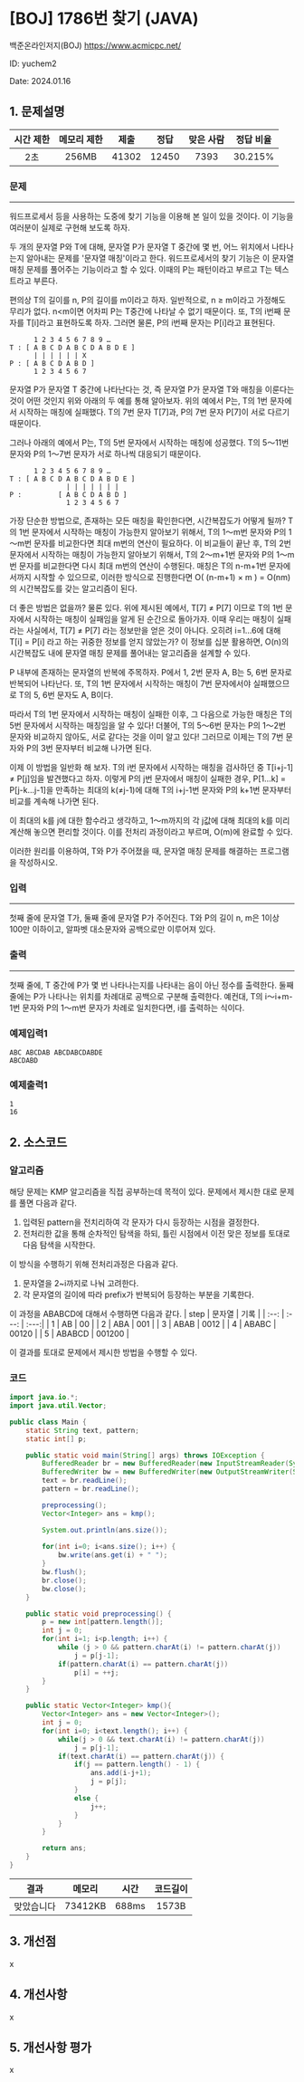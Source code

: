 # [BOJ] 1786번 찾기 (JAVA)
백준온라인저지(BOJ) https://www.acmicpc.net/

ID: yuchem2

Date: 2024.01.16
## 1. 문제설명
| 시간 제한 | 메모리 제한 | 제출  | 정답 | 맞은 사람 | 정답 비율 |
| :---: | :---: | :---: | :---: | :---: | :---: |
| 2초  |   256MB    | 41302 | 12450 | 7393 | 30.215% |

### 문제
---
워드프로세서 등을 사용하는 도중에 찾기 기능을 이용해 본 일이 있을 것이다. 이 기능을 여러분이 실제로 구현해 보도록 하자.

두 개의 문자열 P와 T에 대해, 문자열 P가 문자열 T 중간에 몇 번, 어느 위치에서 나타나는지 알아내는 문제를 '문자열 매칭'이라고 한다. 워드프로세서의 찾기 기능은 이 문자열 매칭 문제를 풀어주는 기능이라고 할 수 있다. 이때의 P는 패턴이라고 부르고 T는 텍스트라고 부른다.

편의상 T의 길이를 n, P의 길이를 m이라고 하자. 일반적으로, n ≥ m이라고 가정해도 무리가 없다. n<m이면 어차피 P는 T중간에 나타날 수 없기 때문이다. 또, T의 i번째 문자를 T[i]라고 표현하도록 하자. 그러면 물론, P의 i번째 문자는 P[i]라고 표현된다.
```
      1 2 3 4 5 6 7 8 9 …
T : [ A B C D A B C D A B D E ]
      | | | | | | X
P : [ A B C D A B D ]
      1 2 3 4 5 6 7
```
문자열 P가 문자열 T 중간에 나타난다는 것, 즉 문자열 P가 문자열 T와 매칭을 이룬다는 것이 어떤 것인지 위와 아래의 두 예를 통해 알아보자. 위의 예에서 P는, T의 1번 문자에서 시작하는 매칭에 실패했다. T의 7번 문자 T[7]과, P의 7번 문자 P[7]이 서로 다르기 때문이다.

그러나 아래의 예에서 P는, T의 5번 문자에서 시작하는 매칭에 성공했다. T의 5～11번 문자와 P의 1～7번 문자가 서로 하나씩 대응되기 때문이다.
```
      1 2 3 4 5 6 7 8 9 …
T : [ A B C D A B C D A B D E ]
              | | | | | | |
P :         [ A B C D A B D ]
              1 2 3 4 5 6 7
```
가장 단순한 방법으로, 존재하는 모든 매칭을 확인한다면, 시간복잡도가 어떻게 될까? T의 1번 문자에서 시작하는 매칭이 가능한지 알아보기 위해서, T의 1～m번 문자와 P의 1～m번 문자를 비교한다면 최대 m번의 연산이 필요하다. 이 비교들이 끝난 후, T의 2번 문자에서 시작하는 매칭이 가능한지 알아보기 위해서, T의 2～m+1번 문자와 P의 1～m번 문자를 비교한다면 다시 최대 m번의 연산이 수행된다. 매칭은 T의 n-m+1번 문자에서까지 시작할 수 있으므로, 이러한 방식으로 진행한다면 O( (n-m+1) × m ) = O(nm) 의 시간복잡도를 갖는 알고리즘이 된다.

더 좋은 방법은 없을까? 물론 있다. 위에 제시된 예에서, T[7] ≠ P[7] 이므로 T의 1번 문자에서 시작하는 매칭이 실패임을 알게 된 순간으로 돌아가자. 이때 우리는 매칭이 실패라는 사실에서, T[7] ≠ P[7] 라는 정보만을 얻은 것이 아니다. 오히려 i=1…6에 대해 T[i] = P[i] 라고 하는 귀중한 정보를 얻지 않았는가? 이 정보를 십분 활용하면, O(n)의 시간복잡도 내에 문자열 매칭 문제를 풀어내는 알고리즘을 설계할 수 있다.

P 내부에 존재하는 문자열의 반복에 주목하자. P에서 1, 2번 문자 A, B는 5, 6번 문자로 반복되어 나타난다. 또, T의 1번 문자에서 시작하는 매칭이 7번 문자에서야 실패했으므로 T의 5, 6번 문자도 A, B이다.

따라서 T의 1번 문자에서 시작하는 매칭이 실패한 이후, 그 다음으로 가능한 매칭은 T의 5번 문자에서 시작하는 매칭임을 알 수 있다! 더불어, T의 5～6번 문자는 P의 1～2번 문자와 비교하지 않아도, 서로 같다는 것을 이미 알고 있다! 그러므로 이제는 T의 7번 문자와 P의 3번 문자부터 비교해 나가면 된다.

이제 이 방법을 일반화 해 보자. T의 i번 문자에서 시작하는 매칭을 검사하던 중 T[i+j-1] ≠ P[j]임을 발견했다고 하자. 이렇게 P의 j번 문자에서 매칭이 실패한 경우, P[1…k] = P[j-k…j-1]을 만족하는 최대의 k(≠j-1)에 대해 T의 i+j-1번 문자와 P의 k+1번 문자부터 비교를 계속해 나가면 된다.

이 최대의 k를 j에 대한 함수라고 생각하고, 1～m까지의 각 j값에 대해 최대의 k를 미리 계산해 놓으면 편리할 것이다. 이를 전처리 과정이라고 부르며, O(m)에 완료할 수 있다.

이러한 원리를 이용하여, T와 P가 주어졌을 때, 문자열 매칭 문제를 해결하는 프로그램을 작성하시오.
### 입력
---
첫째 줄에 문자열 T가, 둘째 줄에 문자열 P가 주어진다. T와 P의 길이 n, m은 1이상 100만 이하이고, 알파벳 대소문자와 공백으로만 이루어져 있다.
### 출력
---
첫째 줄에, T 중간에 P가 몇 번 나타나는지를 나타내는 음이 아닌 정수를 출력한다. 둘째 줄에는 P가 나타나는 위치를 차례대로 공백으로 구분해 출력한다. 예컨대, T의 i～i+m-1번 문자와 P의 1～m번 문자가 차례로 일치한다면, i를 출력하는 식이다.

### 예제입력1
```
ABC ABCDAB ABCDABCDABDE
ABCDABD
```
### 예제출력1
```
1
16
```
## 2. 소스코드

### 알고리즘
해당 문제는 KMP 알고리즘을 직접 공부하는데 목적이 있다. 문제에서 제시한 대로 문제를 풀면 다음과 같다.
1. 입력된 pattern을 전치리하여 각 문자가 다시 등장하는 시점을 결정한다.
2. 전처리한 값을 통해 순차적인 탐색을 하되, 틀린 시점에서 이전 맞은 정보를 토대로 다음 탐색을 시작한다.

이 방식을 수행하기 위해 전처리과정은 다음과 같다.
1. 문자열을 2~i까지로 나눠 고려한다. 
2. 각 문자열의 길이에 따라 prefix가 반복되어 등장하는 부분을 기록한다.

이 과정을 ABABCD에 대해서 수행하면 다음과 같다.
| step | 문자열 | 기록 | 
| :--: | :---: | :---:|
|  1   | AB    | 00   |
|  2   | ABA   | 001  |
|  3   | ABAB  | 0012 |
|  4   | ABABC | 00120 |
|  5   | ABABCD | 001200 |

이 결과를 토대로 문제에서 제시한 방법을 수행할 수 있다. 

### 코드
```java
import java.io.*;
import java.util.Vector;

public class Main {
    static String text, pattern;
    static int[] p;

    public static void main(String[] args) throws IOException {
        BufferedReader br = new BufferedReader(new InputStreamReader(System.in));
        BufferedWriter bw = new BufferedWriter(new OutputStreamWriter(System.out));
        text = br.readLine();
        pattern = br.readLine();

        preprocessing();
        Vector<Integer> ans = kmp();

        System.out.println(ans.size());
        
        for(int i=0; i<ans.size(); i++) {
            bw.write(ans.get(i) + " ");
        }
        bw.flush();
        br.close();
        bw.close();
    }

    public static void preprocessing() {
        p = new int[pattern.length()];
        int j = 0;
        for(int i=1; i<p.length; i++) {
            while (j > 0 && pattern.charAt(i) != pattern.charAt(j))
                j = p[j-1];
            if(pattern.charAt(i) == pattern.charAt(j))
                p[i] = ++j;
        }
    }

    public static Vector<Integer> kmp(){
        Vector<Integer> ans = new Vector<Integer>();
        int j = 0;
        for(int i=0; i<text.length(); i++) {
            while(j > 0 && text.charAt(i) != pattern.charAt(j))
                j = p[j-1];
            if(text.charAt(i) == pattern.charAt(j)) {
                if(j == pattern.length() - 1) {
                    ans.add(i-j+1);
                    j = p[j];
                }
                else {
                    j++;
                }
            }
        }

        return ans;
    }
}
```
| 결과 | 메모리 | 시간 | 코드길이 |
|:---:|:-----: | :---: | :----: |
| 맞았습니다 | 73412KB | 688ms | 1573B |

## 3. 개선점
x
## 4. 개선사항
x
## 5. 개선사항 평가
x
